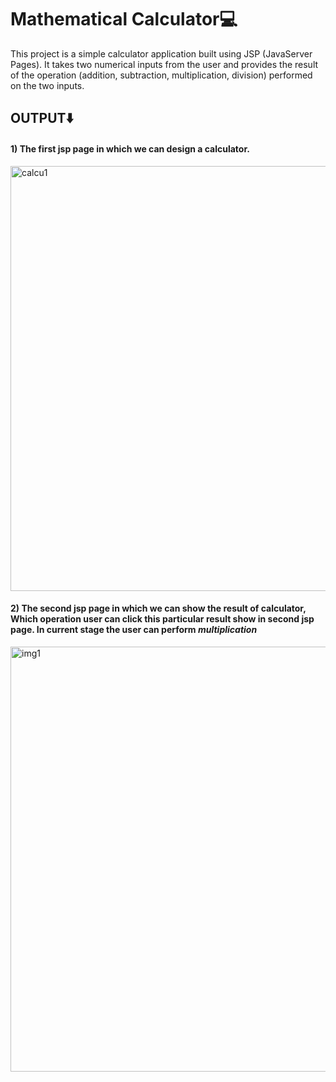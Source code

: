# Mathematical Calculator💻
This project is a simple calculator application built using JSP (JavaServer Pages). It takes two numerical inputs from the user and provides the result of the operation (addition, subtraction, multiplication, division) performed on the two inputs. 

<h2>OUTPUT⬇️</h2>

<h4>1) The first jsp page in which we can design a calculator.</h4>

<img width="680" alt="calcu1" src="https://user-images.githubusercontent.com/113874433/211179582-127250c1-0fc4-41cd-8d47-48bfb0b108c1.png">

<h4>2) The second jsp page in which we can show the result of calculator, Which operation user can click this particular result show in second jsp page. In current stage the user can perform <i>multiplication</i></h4>

<img width="680" alt="img1" src="https://user-images.githubusercontent.com/113874433/211185775-1e3149c7-5070-4514-b3f1-38e8beabe415.png">
